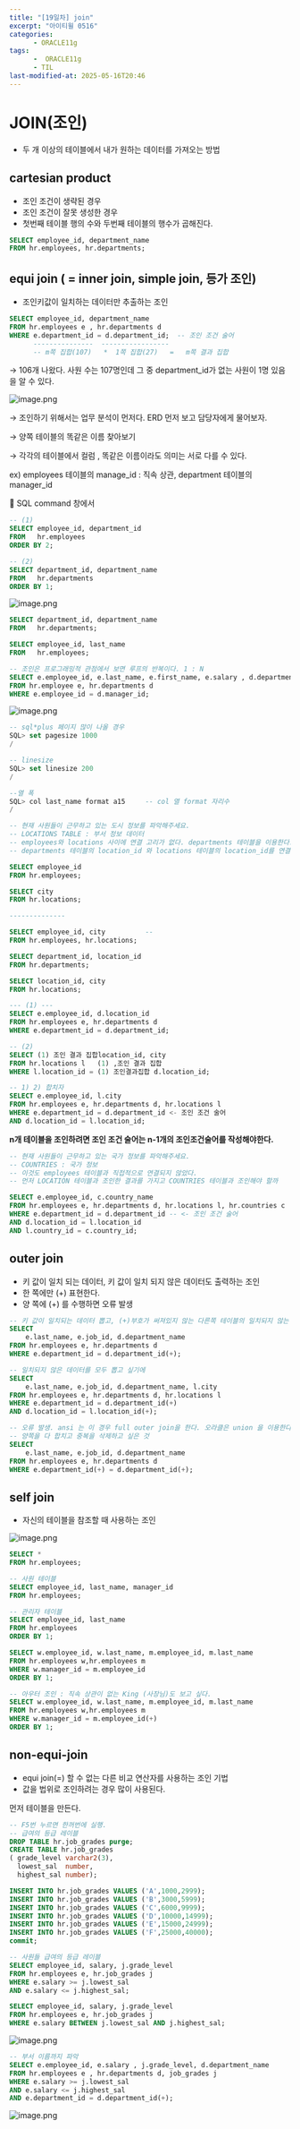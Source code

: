 ```yaml
---
title: "[19일차] join"
excerpt: "아이티윌 0516"
categories:
      - ORACLE11g
tags:
      -  ORACLE11g
      - TIL
last-modified-at: 2025-05-16T20:46
---
```


# JOIN(조인)

- 두 개 이상의 테이블에서 내가 원하는 데이터를 가져오는 방법

## cartesian product

- 조인 조건이 생략된 경우
- 조인 조건이 잘못 생성한 경우
- 첫번째 테이블 행의 수와 두번째 테이블의 행수가 곱해진다.

```sql
SELECT employee_id, department_name
FROM hr.employees, hr.departments;
```

## equi join ( = inner join, simple join, 등가 조인)

- 조인키값이 일치하는 데이터만 추출하는 조인

```sql
SELECT employee_id, department_name
FROM hr.employees e , hr.departments d
WHERE e.department_id = d.department_id;  -- 조인 조건 술어
      ---------------  -----------------
      -- m쪽 집합(107)   *  1쪽 집합(27)   =   m쪽 결과 집합
```

→ 106개 나왔다. 사원 수는 107명인데 그 중 department_id가 없는 사원이 1명 있음을 알 수 있다.

![image.png](/assets/20250516/1.png)

→ 조인하기 위해서는 업무 분석이 먼저다. ERD 먼저 보고 담당자에게 물어보자.

→ 양쪽 테이블의 똑같은 이름 찾아보기

→ 각각의 테이블에서 컬럼 , 똑같은 이름이라도 의미는 서로 다를 수 있다.

ex) employees 테이블의 manage_id : 직속 상관, department 테이블의 manager_id 

📍 SQL command 창에서 

```sql
-- (1)
SELECT employee_id, department_id
FROM   hr.employees
ORDER BY 2;

-- (2)
SELECT department_id, department_name
FROM   hr.departments
ORDER BY 1;
```

![image.png](/assets/20250516/2.png)

```sql
SELECT department_id, department_name   
FROM   hr.departments;

SELECT employee_id, last_name
FROM   hr.employees;

-- 조인은 프로그래밍적 관점에서 보면 루프의 반복이다. 1 : N 
SELECT e.employee_id, e.last_name, e.first_name, e.salary , d.department_name
FROM hr.employee e, hr.departments d
WHERE e.employee_id = d.manager_id;
```

![image.png](/assets/20250516/3.png)

```sql
-- sql*plus 페이지 많이 나올 경우
SQL> set pagesize 1000
/

-- linesize
SQL> set linesize 200 
/

--열 폭
SQL> col last_name format a15     -- col 열 format 자리수
/
```

```sql
-- 현재 사원들이 근무하고 있는 도시 정보를 파악해주세요.
-- LOCATIONS TABLE : 부서 정보 데이터
-- employees와 locations 사이에 연결 고리가 없다. departments 테이블을 이용한다.
-- departments 테이블의 location_id 와 locations 테이블의 location_id를 연결한다.

SELECT employee_id
FROM hr.employees;

SELECT city
FROM hr.locations;

--------------

SELECT employee_id, city          -- 
FROM hr.employees, hr.locations;

SELECT department_id, location_id
FROM hr.departments;

SELECT location_id, city
FROM hr.locations;

--- (1) ---
SELECT e.employee_id, d.location_id
FROM hr.employees e, hr.departments d
WHERE e.department_id = d.department_id;

-- (2) 
SELECT (1) 조인 결과 집합location_id, city    
FROM hr.locations l   (1) ,조인 결과 집합
WHERE l.location_id = (1) 조인결과집합 d.location_id;

-- 1) 2) 합치자
SELECT e.employee_id, l.city
FROM hr.employees e, hr.departments d, hr.locations l
WHERE e.department_id = d.department_id <- 조인 조건 술어
AND d.location_id = l.location_id;

```

**n개 테이블을 조인하려면 조인 조건 술어는 n-1개의 조인조건술어를 작성해야한다.**

```sql
-- 현재 사원들이 근무하고 있는 국가 정보를 파악해주세요.
-- COUNTRIES : 국가 정보
-- 이것도 employees 테이블과 직접적으로 연결되지 않았다.
-- 먼저 LOCATION 테이블과 조인한 결과를 가지고 COUNTRIES 테이블과 조인해야 할까

SELECT e.employee_id, c.country_name
FROM hr.employees e, hr.departments d, hr.locations l, hr.countries c
WHERE e.department_id = d.department_id -- <- 조인 조건 술어
AND d.location_id = l.location_id
AND l.country_id = c.country_id;
```

## outer join

- 키 값이 일치 되는 데이터, 키 값이 일치 되지 않은 데이터도 출력하는 조인
- 한 쪽에만 (+) 표현한다.
- 양 쪽에 (+) 를 수행하면 오류 발생

```sql
-- 키 값이 일치되는 데이터 뽑고, (+)부호가 써져있지 않는 다른쪽 테이블의 일치되지 않는 정보 뽑는다.
SELECT
    e.last_name, e.job_id, d.department_name
FROM hr.employees e, hr.departments d
WHERE e.department_id = d.department_id(+);
```

```sql
-- 일치되지 않은 데이터를 모두 뽑고 싶기에 
SELECT
    e.last_name, e.job_id, d.department_name, l.city
FROM hr.employees e, hr.departments d, hr.locations l
WHERE e.department_id = d.department_id(+)  
AND d.location_id = l.location_id(+); 
```

```sql
-- 오류 발생. ansi 는 이 경우 full outer join을 한다. 오라클은 union 을 이용한다.
-- 양쪽을 다 합치고 중복을 삭제하고 싶은 것
SELECT
    e.last_name, e.job_id, d.department_name
FROM hr.employees e, hr.departments d
WHERE e.department_id(+) = d.department_id(+);
```

## self join

- 자신의 테이블을 참조할 때 사용하는 조인

![image.png](/assets/20250516/4.png)

```sql
SELECT *
FROM hr.employees;

-- 사원 테이블
SELECT employee_id, last_name, manager_id
FROM hr.employees;

-- 관리자 테이블
SELECT employee_id, last_name
FROM hr.employees
ORDER BY 1;

SELECT w.employee_id, w.last_name, m.employee_id, m.last_name
FROM hr.employees w,hr.employees m
WHERE w.manager_id = m.employee_id
ORDER BY 1;
```

```sql
-- 아우터 조인 : 직속 상관이 없는 King (사장님)도 보고 싶다. 
SELECT w.employee_id, w.last_name, m.employee_id, m.last_name
FROM hr.employees w,hr.employees m
WHERE w.manager_id = m.employee_id(+)
ORDER BY 1;
```

## non-equi-join

- equi join(=) 할 수 없는 다른 비교 연산자를 사용하는 조인 기법
- 값을 법위로 조인하려는 경우 많이 사용된다.

먼저 테이블을 만든다.

```sql
-- F5번 누르면 한꺼번에 실행.
-- 급여의 등급 레이블
DROP TABLE hr.job_grades purge;
CREATE TABLE hr.job_grades
( grade_level varchar2(3),
  lowest_sal  number,
  highest_sal number);

INSERT INTO hr.job_grades VALUES ('A',1000,2999);
INSERT INTO hr.job_grades VALUES ('B',3000,5999);
INSERT INTO hr.job_grades VALUES ('C',6000,9999);
INSERT INTO hr.job_grades VALUES ('D',10000,14999);
INSERT INTO hr.job_grades VALUES ('E',15000,24999);
INSERT INTO hr.job_grades VALUES ('F',25000,40000);
commit;
```

```sql
-- 사원들 급여의 등급 레이블
SELECT employee_id, salary, j.grade_level
FROM hr.employees e, hr.job_grades j
WHERE e.salary >= j.lowest_sal
AND e.salary <= j.highest_sal;

SELECT employee_id, salary, j.grade_level
FROM hr.employees e, hr.job_grades j
WHERE e.salary BETWEEN j.lowest_sal AND j.highest_sal;
```

![image.png](/assets/20250516/5.png)

```sql
-- 부서 이름까지 파악
SELECT e.employee_id, e.salary , j.grade_level, d.department_name
FROM hr.employees e , hr.departments d, job_grades j
WHERE e.salary >= j.lowest_sal
AND e.salary <= j.highest_sal
AND e.department_id = d.department_id(+);
```

![image.png](/assets/20250516/6.png)
